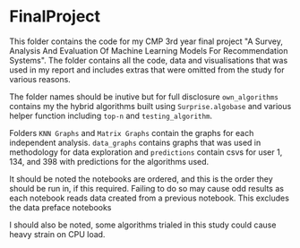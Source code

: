 # FinalProject

This folder contains the code for my CMP 3rd year final project "A Survey, Analysis And Evaluation Of
Machine Learning Models For
Recommendation Systems". The folder contains all the code, data and visualisations that was used
in my report and includes extras that were omitted from the study
for various reasons.

The folder names should be inutive but for full disclosure 
`own_algorithms` contains my the hybrid algorithms built using `Surprise.algobase`
and various helper function including `top-n` and `testing_algorithm`.

Folders `KNN Graphs` and `Matrix Graphs` contain the graphs for
each independent analysis. `data_graphs` contains graphs that was used in methodology for data exploration
and `predictions` contain csvs for user 1, 134, and 398 with predictions for the algorithms used.

It should be noted the notebooks are ordered, and this is the order they should be run in, if this required.
Failing to do so may cause odd results as each notebook reads data created from a previous notebook. This excludes the data preface 
notebooks

I should also be noted, some algorithms trialed in this study could cause heavy
strain on CPU load.